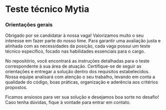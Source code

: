 # Teste técnico Mytia

### Orientações gerais

Obrigado por se candidatar à nossa vaga! Valorizamos muito o seu interesse em fazer parte do nosso time. Para garantir uma avaliação justa e alinhada com as necessidades da posição, cada vaga possui um teste técnico específico, focado nas habilidades essenciais para o cargo.

No repositório, você encontrará as instruções detalhadas para o teste correspondente à sua área de atuação. Certifique-se de seguir as orientações e entregar a solução dentro dos requisitos estabelecidos. Nossa equipe analisará com atenção o seu trabalho, levando em conta a qualidade do código, boas práticas, organização e aderência aos critérios propostos.

Ficamos ansiosos para ver sua solução e desejamos boa sorte no desafio! Caso tenha dúvidas, fique à vontade para entrar em contato.
